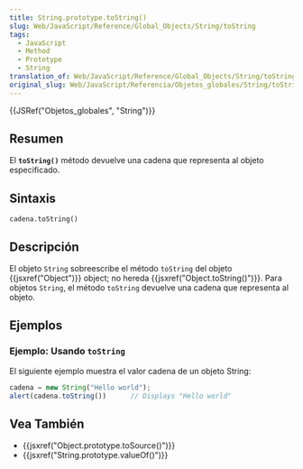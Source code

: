```yaml
---
title: String.prototype.toString()
slug: Web/JavaScript/Reference/Global_Objects/String/toString
tags:
  - JavaScript
  - Method
  - Prototype
  - String
translation_of: Web/JavaScript/Reference/Global_Objects/String/toString
original_slug: Web/JavaScript/Referencia/Objetos_globales/String/toString
---
```

{{JSRef("Objetos_globales", "String")}}

## Resumen

El **`toString()`** método devuelve una cadena que representa al objeto especificado.

## Sintaxis

    cadena.toString()

## Descripción

El objeto `String` sobreescribe el método `toString` del objeto {{jsxref("Object")}} object; no hereda {{jsxref("Object.toString()")}}. Para objetos `String`, el método `toString` devuelve una cadena que representa al objeto.

## Ejemplos

### Ejemplo: Usando `toString`

El siguiente ejemplo muestra el valor cadena de un objeto String:

```js
cadena = new String("Hello world");
alert(cadena.toString())      // Displays "Hello world"
```

## Vea También

- {{jsxref("Object.prototype.toSource()")}}
- {{jsxref("String.prototype.valueOf()")}}

